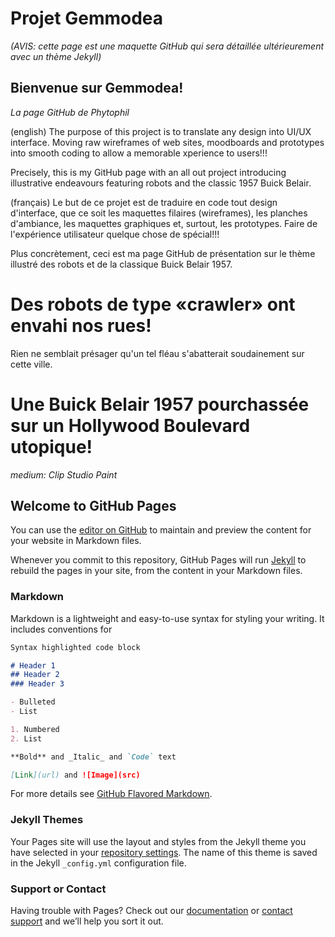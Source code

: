 # Projet Gemmodea

_(AVIS: cette page est une maquette GitHub qui sera détaillée ultérieurement avec un thème Jekyll)_

## Bienvenue sur Gemmodea!
_La page GitHub de Phytophil_

(english) The purpose of this project is to translate any design 
into UI/UX interface. Moving raw wireframes of web sites, 
moodboards and prototypes into smooth coding to allow 
a memorable xperience to users!!! 

Precisely, this is my GitHub 
page with an all out project introducing illustrative 
endeavours featuring robots and the classic 1957 Buick Belair.

(français) Le but de ce projet est de traduire en code tout 
design d'interface, que ce soit les maquettes filaires (wireframes), 
les planches d'ambiance, les maquettes graphiques et, surtout, les prototypes. Faire de 
l'expérience utilisateur quelque chose de spécial!!! 

Plus concrètement, ceci est ma page GitHub de présentation sur 
le thème illustré des robots et de la classique Buick 
Belair 1957.

# Des robots de type «crawler» ont envahi nos rues!

Rien ne semblait présager qu'un tel fléau s'abatterait soudainement sur cette ville.

# Une Buick Belair 1957 pourchassée sur un Hollywood Boulevard utopique!

_medium: Clip Studio Paint_

## Welcome to GitHub Pages

You can use the [editor on GitHub](https://github.com/phytophil/gemmodea.github.io/edit/gh-pages/index.md) to maintain and preview the content for your website in Markdown files.

Whenever you commit to this repository, GitHub Pages will run [Jekyll](https://jekyllrb.com/) to rebuild the pages in your site, from the content in your Markdown files.

### Markdown

Markdown is a lightweight and easy-to-use syntax for styling your writing. It includes conventions for

```markdown
Syntax highlighted code block

# Header 1
## Header 2
### Header 3

- Bulleted
- List

1. Numbered
2. List

**Bold** and _Italic_ and `Code` text

[Link](url) and ![Image](src)
```

For more details see [GitHub Flavored Markdown](https://guides.github.com/features/mastering-markdown/).

### Jekyll Themes

Your Pages site will use the layout and styles from the Jekyll theme you have selected in your [repository settings](https://github.com/phytophil/gemmodea.github.io/settings/pages). The name of this theme is saved in the Jekyll `_config.yml` configuration file.

### Support or Contact

Having trouble with Pages? Check out our [documentation](https://docs.github.com/categories/github-pages-basics/) or [contact support](https://support.github.com/contact) and we’ll help you sort it out.
